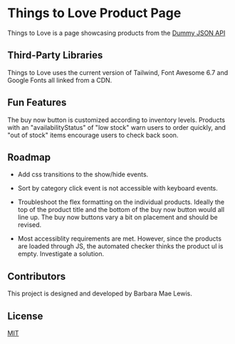 # Things to Love Product Page

Things to Love is a page showcasing products from the [Dummy JSON API](https://dummyjson.com/)

## Third-Party Libraries

Things to Love uses the current version of Tailwind, Font Awesome 6.7 and Google Fonts all linked from a CDN.

## Fun Features

The buy now button is customized according to inventory levels. Products with an "availabilityStatus" of "low stock" warn users to order quickly, and "out of stock" items encourage users to check back soon.

## Roadmap

- Add css transitions to the show/hide events.

- Sort by category click event is not accessible with keyboard events.

- Troubleshoot the flex formatting on the individual products. Ideally the top of the product title and the bottom of the buy now button would all line up. The buy now buttons vary a bit on placement and should be revised.

- Most accessiblity requirements are met. However, since the products are loaded through JS, the automated checker thinks the product ul is empty. Investigate a solution.

## Contributors

This project is designed and developed by Barbara Mae Lewis.

## License

[MIT](https://choosealicense.com/licenses/mit/)